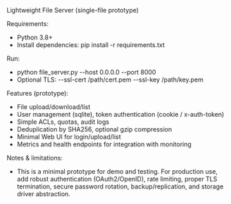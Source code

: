 Lightweight File Server (single-file prototype)

Requirements:
- Python 3.8+
- Install dependencies: pip install -r requirements.txt

Run:
- python file_server.py --host 0.0.0.0 --port 8000
- Optional TLS: --ssl-cert /path/cert.pem --ssl-key /path/key.pem

Features (prototype):
- File upload/download/list
- User management (sqlite), token authentication (cookie / x-auth-token)
- Simple ACLs, quotas, audit logs
- Deduplication by SHA256, optional gzip compression
- Minimal Web UI for login/upload/list
- Metrics and health endpoints for integration with monitoring

Notes & limitations:
- This is a minimal prototype for demo and testing. For production use, add robust authentication (OAuth2/OpenID), rate limiting, proper TLS termination, secure password rotation, backup/replication, and storage driver abstraction.
